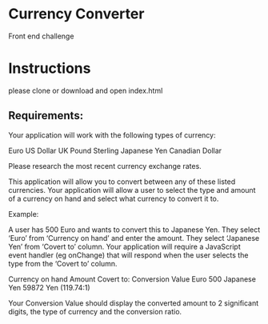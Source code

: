 # Currency Converter

Front end challenge

# Instructions
please clone or download and open index.html

## Requirements:

Your application will work with the following types of currency:

Euro
US Dollar
UK Pound Sterling
Japanese Yen
Canadian Dollar

Please research the most recent currency exchange rates.

This application will allow you to convert between any of these listed currencies. Your application will allow a user to select the type and amount of a currency on hand and select what currency to convert it to.

Example:

A user has 500 Euro and wants to convert this to Japanese Yen. They select ‘Euro’ from ‘Currency on hand’ and enter the amount. They select ‘Japanese Yen’ from ‘Covert to’ column. Your application will require a JavaScript event handler (eg onChange) that will respond when the user selects the type from the ‘Covert to’ column.

Currency on hand	Amount	Covert to:	Conversion Value
Euro	500	Japanese Yen	59872 Yen (119.74:1)

Your Conversion Value should display the converted amount to 2 significant digits, the type of currency and the conversion ratio.
